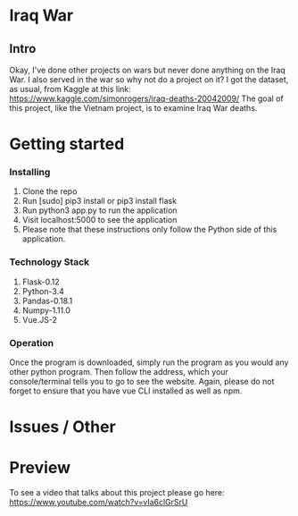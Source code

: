 # Iraq War
## Intro

Okay, I've done other projects on wars but never done anything on the Iraq War. I
also served in the war so why not do a project on it? I got the dataset, as usual,
from Kaggle at this link: https://www.kaggle.com/simonrogers/iraq-deaths-20042009/
The goal of this project, like the Vietnam project, is to examine Iraq War
deaths.


# Getting started
### Installing

1. Clone the repo
2. Run [sudo] pip3 install or pip3 install flask
3. Run python3 app.py to run the application
4. Visit localhost:5000 to see the application
5. Please note that these instructions only follow the Python side of this application.


### Technology Stack

1. Flask-0.12
2. Python-3.4
3. Pandas-0.18.1
4. Numpy-1.11.0
5. Vue.JS-2

### Operation

Once the program is downloaded, simply run the program as you would any other python program.
Then follow the address, which your console/terminal tells you to go to see the
website. Again, please do not forget to ensure that you have vue CLI installed
as well as npm.

# Issues / Other


# Preview

To see a video that talks about this project please go here: https://www.youtube.com/watch?v=vIa6clGrSrU
